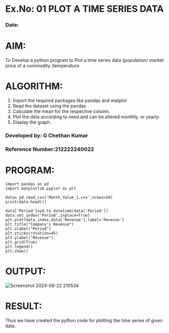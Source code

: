 # Ex.No: 01 PLOT A TIME SERIES DATA
###  Date: 

# AIM:
To Develop a python program to Plot a time series data (population/ market price of a commodity
/temperature.

# ALGORITHM:
1. Import the required packages like pandas and matplot
2. Read the dataset using the pandas
3. Calculate the mean for the respective column.
4. Plot the data according to need and can be altered monthly, or yearly.
5. Display the graph.

### Developed by: G Chethan Kumar
### Reference Number:212222240022

# PROGRAM:
```
import pandas as pd
import matplotlib.pyplot as plt
```
```
data= pd.read_csv('Month_Value_1.csv',nrows=50)
print(data.head())
```
```
data['Period']=pd.to_datetime(data['Period'])
data.set_index('Period',inplace=True)
plt.plot(data.index,data['Revenue'],label='Revenue')
plt.title("Company's Revenue")
plt.xlabel("Period")
plt.xticks(rotation=45)
plt.ylabel("Revenue")
plt.grid(True)
plt.legend()
plt.show()
```

# OUTPUT:
![Screenshot 2024-08-22 210534](https://github.com/user-attachments/assets/3ea88469-6776-4e88-9069-1527944b1a19)


# RESULT:
Thus we have created the python code for plotting the time series of given data.
